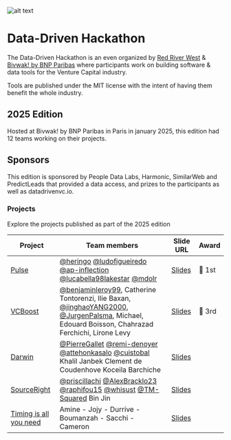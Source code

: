 ![alt text](https://i.imgur.com/O8vZHPM.png)

# Data-Driven Hackathon

The Data-Driven Hackathon is an even organized by [Red River West](https://redriverwest.com) & [Bivwak! by BNP Paribas](https://bivwak.bnpparibas/) where participants work on building software & data tools for the Venture Capital industry.

Tools are published under the MIT license with the intent of having them benefit the whole industry.

## 2025 Edition

Hosted at Bivwak! by BNP Paribas in Paris in january 2025, this edition had 12 teams working on their projects.

## Sponsors

This edition is sponsored by People Data Labs, Harmonic, SimilarWeb and PredictLeads that provided a data access, and prizes to the participants as well as datadrivenvc.io.

### Projects

Explore the projects published as part of the 2025 edition

| Project                                                                              | Team members                                                                                                                                                                                                                                                   | Slide URL                                                                                                                                   | Award  |
| ------------------------------------------------------------------------------------ | -------------------------------------------------------------------------------------------------------------------------------------------------------------------------------------------------------------------------------------------------------------- | ------------------------------------------------------------------------------------------------------------------------------------------- | ------ |
| [Pulse](https://github.com/heringo/ddvc)                                             | [@heringo](https://github.com/heringo) [@ludofigueiredo](https://github.com/ludofigueiredo) [@ap-inflection](https://github.com/ap-inflection) [@lucabella98lakestar](https://github.com/lucabella98lakestar) [@mdolr](https://github.com/mdolr)               | [Slides](https://drive.google.com/file/d/18kxCggElG6QSAftptm8MNckVJBTnsGee/view?usp=sharing)                                                | 🥇 1st |
| [VCBoost](https://github.com/Lironeee/VCBoost)                                       | [@benjaminleroy99](https://github.com/benjaminleroy99), Catherine Tontorenzi, Ilie Baxan, [@jinghaoYANG2000](https://github.com/jinghaoYANG2000), [@JurgenPalsma](https://github.com/JurgenPalsma), Michael, Edouard Boisson, Chahrazad Ferchichi, Lirone Levy | [Slides](https://docs.google.com/presentation/d/19LQC6MKAPaY21ImGsBUfMf2mPd0HDh6w/edit#slide=id.p1)                                         | 🥉 3rd |
| [Darwin](https://github.com/remi-denoyer/data-driven-hackathon-2025)                 | [@PierreGallet](https://github.com/PierreGallet) [@remi-denoyer](https://github.com/remi-denoyer) [@attehonkasalo](https://github.com/attehonkasalo) [@cuistobal](https://github.com/cuistobal) Khalil Janbek Clement de Coudenhove Koceila Barchiche          | [Slides](https://drive.google.com/drive/folders/1KAJeuvLUyDXyDjVXXHu68w6JiXrdEr9o/Team_1_presenation_Darwin.pptx)                           |        |
| [SourceRight](https://github.com/newfundcap/ddvc-hackathon-2025)                     | [@priscillachi](https://github.com/priscillachi) [@AlexBracklo23](https://github.com/AlexBracklo23) [@raphifou15](https://github.com/raphifou15) [@whisust](https://github.com/whisust) [@TM-Squared](https://github.com/TM-Squared) Bin Jin                   | [Slides](https://docs.google.com/presentation/d/1EdjpwCXm1NJWffOfKsa-ccUWfXVswWMt/edit?usp=drive_web&ouid=116890498073344036920&rtpof=true) |        |
| [Timing is all you need](https://github.com/samyamine/hackathon_bivwak_team_3_final) | Amine - Jojy - Durrive - Boumanzah - Sacchi - Cameron                                                                                                                                                                                                          | [Slides](https://docs.google.com/presentation/d/19nDNRie7giV_gjLFqbm9GFTHll5eIKyA/edit#slide=id.p1)                                         |        |
